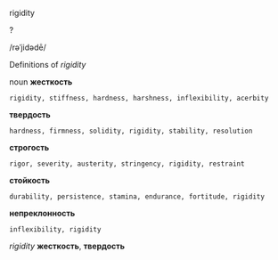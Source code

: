 rigidity

?

/rəˈjidədē/

Definitions of _rigidity_

noun
**жесткость**

    rigidity, stiffness, hardness, harshness, inflexibility, acerbity
**твердость**

    hardness, firmness, solidity, rigidity, stability, resolution
**строгость**

    rigor, severity, austerity, stringency, rigidity, restraint
**стойкость**

    durability, persistence, stamina, endurance, fortitude, rigidity
**непреклонность**

    inflexibility, rigidity

_rigidity_
**жесткость**, **твердость**